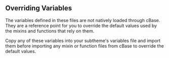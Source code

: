 ## Overriding Variables
The variables defined in these files are not natively loaded through cBase.
They are a reference point for you to override the default values used by the
mixins and functions that rely on them.

Copy any of these variables into your subtheme's variables file and import them
before importing any mixin or function files from cBase to override the default
values.
